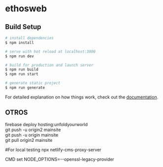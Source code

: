 # ethosweb

## Build Setup

```bash
# install dependencies
$ npm install

# serve with hot reload at localhost:3000
$ npm run dev

# build for production and launch server
$ npm run build
$ npm run start

# generate static project
$ npm run generate
```

For detailed explanation on how things work, check out the [documentation](https://nuxtjs.org).

## OTROS

firebase deploy hosting:unfoldyourworld    
git push -u origin2 mainsite  
git push -u origin mainsite  
git pull origin2 mainsite 

#For local testing
npx netlify-cms-proxy-server

CMD
set NODE_OPTIONS=--openssl-legacy-provider